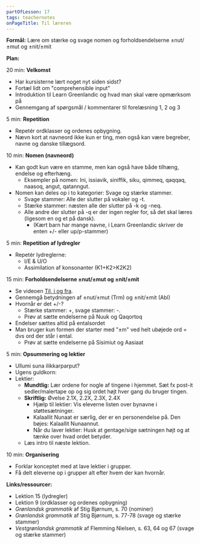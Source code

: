 ```yaml
---
partOfLesson: 17
tags: teachernotes
onPageTitle: Til læreren
---
```

**Formål:** Lære om stærke og svage nomen og forholdsendelserne ±nut/±mut og ±nit/±mit

**Plan:**

20 min: **Velkomst**

- Har kursisterne lært noget nyt siden sidst?
- Fortæl lidt om "comprehensible input"
- Introduktion til Learn Greenlandic og hvad man skal være opmærksom på
- Gennemgang af spørgsmål / kommentarer til forelæsning 1, 2 og 3

5 min: **Repetition**

- Repetér ordklasser og ordenes opbygning.
- Nævn kort at navneord ikke kun er ting, men også kan være begreber, navne og danske tillægsord.

10 min: **Nomen (navneord)**

- Kan godt kun være en stamme, men kan også have både tilhæng, endelse og efterhæng.
    - Eksempler på nomen: Ini, issiavik, siniffik, siku, qimmeq, qaqqaq, naasoq, angut, qatanngut.
- Nomen kan deles op i to kategorier: Svage og stærke stammer.
    - Svage stammer: Alle der slutter på vokaler og -t.
    - Stærke stammer: næsten alle der slutter på -k og -neq.
    - Alle andre der slutter på -q er der ingen regler for, så det skal læres (ligesom en og et på dansk).
        - (Kært barn har mange navne, i Learn Greenlandic skriver de enten +/- eller up/p-stammer)
    
5 min: **Repetition af lydregler**

- Repetér lydreglerne:
    - I/E & U/O
    - Assimilation af konsonanter (K1+K2>K2K2)

15 min: **Forholdsendelserne ±nut/±mut og ±nit/±mit**
- Se videoen [Til, i og fra](/mere/videoer/forholdsendelser/).
- Gennemgå betydningen af ±nut/±mut (Trm) og ±nit/±mit (Abl)
- Hvornår er det +/-?
    - Stærke stammer: +, svage stammer: -.
    - Prøv at sætte endelserne på Nuuk og Qaqortoq
- Endelser sættes altid på entalsordet
- Man bruger kun formen der starter med "±m" ved helt ubøjede ord = dvs ord der står i ental.
    - Prøv at sætte endelserne på Sisimiut og Aasiaat

5 min: **Opsummering og lektier**

- Ullumi suna ilikkarparput?
- Ugens guldkorn: 
- Lektier:
    - **Mundtlig:** Lær ordene for nogle af tingene i hjemmet. Sæt fx post-it sedler/malertape op og sig ordet højt hver gang du bruger tingen.
    - **Skriftlig:** Øvelse 2.1X, 2.2X, 2.3X, 2.4X
        - Hjælp til lektier: Vis eleverne listen over bynavne i støttesætninger.
        - Kalaallit Nunaat er særlig, der er en personendelse på. Den bøjes: Kalaallit Nunaannut.
        - Når du laver lektier: Husk at gentage/sige sætningen højt og at tænke over hvad ordet betyder.
    - Læs intro til næste lektion.

10 min: **Organisering**
- Forklar konceptet med at lave lektier i grupper.
- Få delt eleverne op i grupper alt efter hvem der kan hvornår.

**Links/ressourcer:**

- Lektion 15 (lydregler)
- Lektion 9 (ordklasser og ordenes opbygning)
- *Grønlandsk grammatik* af Stig Bjørnum, s. 70 (nominer)
- *Grønlandsk grammatik* af Stig Bjørnum, s. 77-78 (svage og stærke stammer)
- *Vestgrønlandsk grammatik* af Flemming Nielsen, s. 63, 64 og 67 (svage og stærke stammer)
